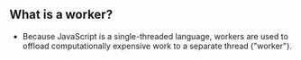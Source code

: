 ## What is a worker?
* Because JavaScript is a single-threaded language, workers are used to offload computationally expensive work to a separate thread ("worker").
